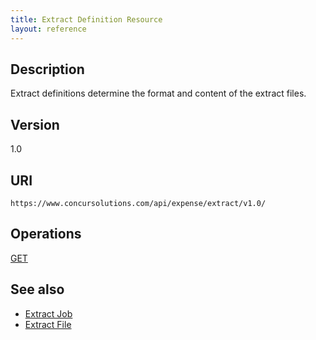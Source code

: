 ```yaml
---
title: Extract Definition Resource 
layout: reference
---
```


##  Description

Extract definitions determine the format and content of the extract files.  

## Version
1.0

##  URI
`https://www.concursolutions.com/api/expense/extract/v1.0/`

## Operations
[GET][1] 

## See also

* [Extract Job][2]
* [Extract File][3]


[1]: https://developer.concur.com/extract/extract-definition-resource/extract-definition-resource-get
[2]: https://developer.concur.com/extract/extract-job-resource
[3]: https://developer.concur.com/extract/extract-file-resource
